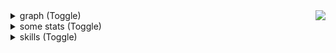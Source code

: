 <img align="right" src="https://visitor-badge.laobi.icu/badge?page_id=aadltya.aadltya" />


<details>
<summary> 
graph (Toggle)
</summary>

<img src="https://raw.githubusercontent.com/aadltya/aadltya/output/snake.svg" alt="Snake animation" />
<hr />

</details>

  <!--<img src="https://github-readme-activity-graph.vercel.app/graph?username=aadltya&radius=16&theme=react&area=true&order=5" height="300" alt="activity-graph graph"  /> -->

<details>
<summary> 
some stats (Toggle)
</summary>

![Aditya's Github Stats](https://github-readme-stats.vercel.app/api/top-langs?username=aadltya&locale=en&hide_title=false&layout=compact&card_width=320&langs_count=4&theme=onedark&hide_border=false&order=2&height=250)
<!-- ![Aditya's Github Stats](https://github-readme-stats.vercel.app/api?username=aadltya&show_icons=true&hide_title=true&count_private=true&theme=onedark) -->

</details>


<details>
<summary> 
skills (Toggle)
</summary>

<h2>Languages</h2>

[![My Skills](https://skillicons.dev/icons?i=c,cpp,rust,js,ts)](https://skillicons.dev)

<h2>Frameworks</h2>
  
[![My Skills](https://skillicons.dev/icons?i=react,nextjs,nodejs,django,express)](https://skillicons.dev)

<h2>Databases</h2>
  
[![My Skills](https://skillicons.dev/icons?i=postgres,prisma,redis,mongo,mysql)](https://skillicons.dev)

<h2>Tools</h2>
 
[![My Skills](https://skillicons.dev/icons?i=docker,postman,neovim,git,aws,kafka,cloudflare,grafana)](https://skillicons.dev)

</details>
